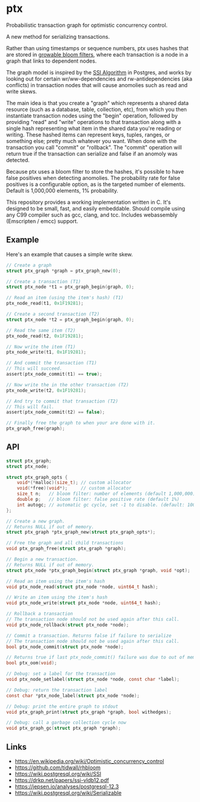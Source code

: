# ptx

Probabilistic transaction graph for optimistic concurrency control.

A new method for serializing transactions.

Rather than using timestamps or sequence numbers, ptx uses hashes that are
stored in [growable bloom filters](https://github.com/tidwall/rhbloom), where
each transaction is a node in a graph that links to dependent nodes. 

The graph model is inspired by the
[SSI Algorithm](https://wiki.postgresql.org/wiki/Serializable) in Postgres, and
works by looking out for certain wr/ww-dependencies and rw-antidependencies
(aka conflicts) in transaction nodes that will cause anomolies such as read
and write skews.

The main idea is that you create a "graph" which represents a shared data
resource (such as a database, table, collection, etc), from which you then
instantiate transaction nodes using the "begin" operation, followed by providing
"read" and "write" operations to that transaction along with a single hash
representing what item in the shared data you're reading or writing.
These hashed items can represent keys, tuples, ranges, or something else; pretty much whatever you want.
When done with the transaction you call "commit" or "rollback".
The "commit" operation will return true if the transaction can serialize and
false if an anomoly was detected. 

Because ptx uses a bloom filter to store the hashes, it's possible to have 
false positives when detecting anomolies. The probability rate for false
positives is a configurable option, as is the targeted number of elements.
Default is 1,000,000 elements, 1% probability.

This repository provides a working implementation written in C. It's designed
to be small, fast, and easily embeddable. Should compile using any C99 compiler
such as gcc, clang, and tcc. Includes webassembly (Emscripten / emcc) support.

## Example

Here's an example that causes a simple write skew.

```c
// Create a graph
struct ptx_graph *graph = ptx_graph_new(0);

// Create a transaction (T1)
struct ptx_node *t1 = ptx_graph_begin(graph, 0);

// Read an item (using the item's hash) (T1)
ptx_node_read(t1, 0x1F19281);

// Create a second transaction (T2)
struct ptx_node *t2 = ptx_graph_begin(graph, 0);

// Read the same item (T2)
ptx_node_read(t2, 0x1F19281);

// Now write the item (T1)
ptx_node_write(t1, 0x1F19281);

// And commit the transaction (T1)
// This will succeed.
assert(ptx_node_commit(t1) == true);

// Now write the in the other transaction (T2)
ptx_node_write(t2, 0x1F19281);

// And try to commit that transaction (T2)
// This will fail.
assert(ptx_node_commit(t2) == false);

// Finally free the graph to when your are done with it.
ptx_graph_free(graph);
```

## API

```c
struct ptx_graph;
struct ptx_node;

struct ptx_graph_opts {
    void*(*malloc)(size_t); // custom allocator
    void(*free)(void*);     // custom allocator
    size_t n;   // bloom filter: number of elements (default 1,000,000)
    double p;   // bloom filter: false positive rate (default 1%)
    int autogc; // automatic gc cycle, set -1 to disable. (default: 1000)
};

// Create a new graph.
// Returns NULL if out of memory.
struct ptx_graph *ptx_graph_new(struct ptx_graph_opts*);

// Free the graph and all child transactions
void ptx_graph_free(struct ptx_graph *graph);

// Begin a new transaction.
// Returns NULL if out of memory.
struct ptx_node *ptx_graph_begin(struct ptx_graph *graph, void *opt);

// Read an item using the item's hash
void ptx_node_read(struct ptx_node *node, uint64_t hash);

// Write an item using the item's hash
void ptx_node_write(struct ptx_node *node, uint64_t hash);

// Rollback a transaction
// The transaction node should not be used again after this call.
void ptx_node_rollback(struct ptx_node *node);

// Commit a transaction. Returns false if failure to serialize
// The transaction node should not be used again after this call.
bool ptx_node_commit(struct ptx_node *node);

// Returns true if last ptx_node_commit() failure was due to out of memory
bool ptx_oom(void);

// Debug: set a label for the transaction
void ptx_node_setlabel(struct ptx_node *node, const char *label);

// Debug: return the transaction label
const char *ptx_node_label(struct ptx_node *node);

// Debug: print the entire graph to stdout
void ptx_graph_print(struct ptx_graph *graph, bool withedges);

// Debug: call a garbage collection cycle now
void ptx_graph_gc(struct ptx_graph *graph);
```

## Links

- https://en.wikipedia.org/wiki/Optimistic_concurrency_control
- https://github.com/tidwall/rhbloom
- https://wiki.postgresql.org/wiki/SSI
- https://drkp.net/papers/ssi-vldb12.pdf
- https://jepsen.io/analyses/postgresql-12.3
- https://wiki.postgresql.org/wiki/Serializable
